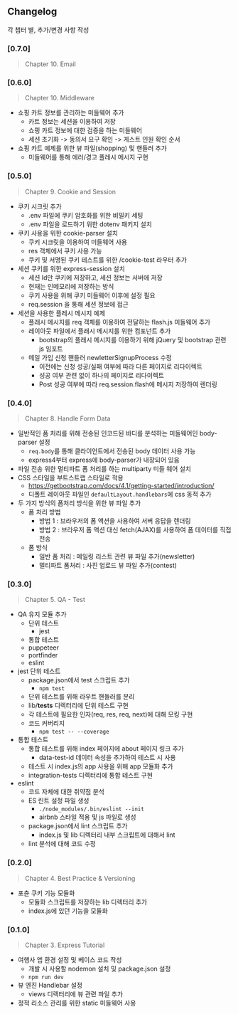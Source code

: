 ## Changelog

각 챕터 별, 추가/변경 사항 작성

### [0.7.0]

> Chapter 10. Email



### [0.6.0]

> Chapter 10. Middleware

- 쇼핑 카트 정보를 관리하는 미들웨어 추가
  - 카트 정보는 세션을 이용하여 저장
  - 쇼핑 카트 정보에 대한 검증을 하는 미들웨어
  - 세션 초기화 -> 동의서 요구 확인 -> 게스트 인원 확인 순서
- 쇼핑 카트 예제를 위한 뷰 파일(shopping) 및 핸들러 추가
  - 미들웨어를 통해 에러/경고 플레시 메시지 구현


### [0.5.0]

> Chapter 9. Cookie and Session

- 쿠키 시크릿 추가
  - .env 파일에 쿠키 암호화를 위한 비밀키 세팅
  - .env 파일을 로드하기 위한 dotenv 패키지 설치
- 쿠키 사용을 위한 cookie-parser 설치
  - 쿠키 시크릿을 이용하여 미들웨어 사용
  - res 객체에서 쿠키 사용 가능
  - 쿠키 및 서명된 쿠키 테스트를 위한 /cookie-test 라우터 추가
- 세션 쿠키를 위한 express-session 설치
  - 세션 Id만 쿠키에 저장하고, 세션 정보는 서버에 저장
  - 현재는 인메모리에 저장하는 방식
  - 쿠키 사용을 위해 쿠키 미들웨어 이후에 설정 필요
  - req.session 을 통해 세션 정보에 접근
- 세션을 사용한 플레시 메시지 예제
  - 플래시 메시지를 req 객체를 이용하여 전달하는 flash.js 미들웨어 추가
  - 레이아웃 파일에서 플래시 메시지를 위한 컴포넌트 추가
    - bootstrap의 플래시 메시지를 이용하기 위해 jQuery 및 bootstrap 관련 js 임포트
  - 메일 가입 신청 핸들러 newletterSignupProcess 수정
    - 이전에는 신청 성공/실패 여부에 따라 다른 페이지로 리다이렉트
    - 성공 여부 관련 없이 하나의 페이지로 리다이렉트
    - Post 성공 여부에 따라 req.session.flash에 메시지 저장하여 렌더링


### [0.4.0]

> Chapter 8. Handle Form Data

- 일반적인 폼 처리를 위해 전송된 인코드된 바디를 분석하는 미들웨어인 body-parser 설정
  - `req.body`를 통해 클라이언트에서 전송된 body 데이터 사용 가능
  - express4부터 express에 body-parser가 내장되어 있음
- 파일 전송 위한 멀티파트 폼 처리를 하는 multiparty 미들 웨어 설치
- CSS 스타일을 부트스트랩 스타일로 적용
  - https://getbootstrap.com/docs/4.1/getting-started/introduction/
  - 디폴트 레이아웃 파일인 `defaultLayout.handlebars`에 css 동적 추가
- 두 가지 방식의 폼처리 방식을 위한 뷰 파일 추가
  - 폼 처리 방법
    - 방법 1 : 브라우저의 폼 액션을 사용하여 서버 응답을 렌더링
    - 방법 2 : 브라우저 폼 액션 대신 fetch(AJAX)를 사용하여 폼 데이터를 직접 전송
  - 폼 방식 
    - 일반 폼 처리 : 메일링 리스트 관련 뷰 파일 추가(newsletter)
    - 멀티파트 폼처리 : 사진 업로드 뷰 파일 추가(contest)

  
### [0.3.0]

> Chapter 5. QA - Test

- QA 유지 모듈 추가
  - 단위 테스트
    - jest 
  - 통합 테스트
   - puppeteer
   - portfinder
  - eslint
- jest 단위 테스트
  - package.json에서 test 스크립트 추가
    - `npm test`
  - 단위 테스트를 위해 라우트 핸들러를 분리
  - lib/__tests__ 디렉터리에 단위 테스트 구현
  - 각 테스트에 필요한 인자(req, res, req, next)에 대해 모킹 구현
  - 코드 커버리지
    - `npm test -- --coverage`
- 통합 테스트
  - 통합 테스트를 위해 index 페이지에 about 페이지 링크 추가
    - data-test-id 데이터 속성을 추가하여 테스트 시 사용
  - 테스트 시 index.js의 app 사용을 위해 app 모듈화 추가
  - integration-tests 디렉터리에 통합 테스트 구현
- eslint
  - 코드 자체에 대한 취약점 분석
  - ES 린트 설정 파일 생성
    - `./node_modules/.bin/eslint --init`
    - airbnb 스타일 적용 및 js 파일로 생성
  - package.json에서 lint 스크립트 추가
    - index.js 및 lib 디렉터리 내부 스크립트에 대해서 lint
  - lint 분석에 대해 코드 수정

### [0.2.0]

> Chapter 4. Best Practice & Versioning

- 포츈 쿠키 기능 모듈화
  - 모듈화 스크립트를 저장하는 lib 디렉터리 추가
  - index.js에 있던 기능을 모듈화

### [0.1.0]

> Chapter 3. Express Tutorial

- 여행사 앱 환경 설정 및 베이스 코드 작성
  - 개발 시 사용할 nodemon 설치 및 package.json 설정
  - `npm run dev`
- 뷰 엔진 Handlebar 설정
  - views 디렉터리에 뷰 관련 파일 추가
- 정적 리소스 관리를 위한 static 미들웨어 사용
